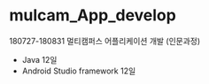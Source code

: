 # mulcam_App_develop
180727-180831 멀티캠퍼스 어플리케이션 개발 (인문과정)
  * Java 12일
  * Android Studio framework 12일
